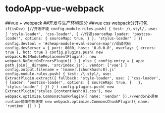 # todoApp-vue-webpack
##vue + webpack
##开发与生产环境区分
##vue css webpack分开打包
`
if(isDev) {//开发环境
  config.module.rules.push(
    {
      test: /\.styl/,
      use: [
        'style-loader',
        'css-loader',
        { //传递sourceMap
          loader: 'postcss-loader',
          options: {
            sourceMap: true,
          }
        },
        'stylus-loader'
      ]
  })
  config.devtool = '#cheap-module-eval-source-map'//调试代码
  config.devServer = {
    port: 8080,
    host: '0.0.0.0',
    overlay: {
      errors: true
    },
    hot: true
  }
  config.plugins.push(
    new webpack.HotModuleReplacementPlugin(),
    new webpack.NoEmitOnErrorsPlugin()
  )
} else {
  config.entry = {
    app: path.join(__dirname, 'src/index.js'),
    vendor: ['vue']
  }
  config.output.filename = '[name].[chunkhash:8].js'
  config.module.rules.push(
    {
      test: /\.styl/,
      use: ExtractPlugin.extract({
        fallback: 'style-loader',
        use: [
          'css-loader',
          {
            loader: 'postcss-loader',
            options: {
              sourceMap: true,
            }  
          },
          'stylus-loader'
        ]
      })
  }
  )
  config.plugins.push(
    new ExtractPlugin('styles.[contentHash:8].css'),
    new webpack.optimize.CommonsChunkPlugin({
      name: 'vendor'
    }),//vendor必须在runtime前面否则无效
    new webpack.optimize.CommonsChunkPlugin({
      name: 'runtime'
    })
  )
}
`

